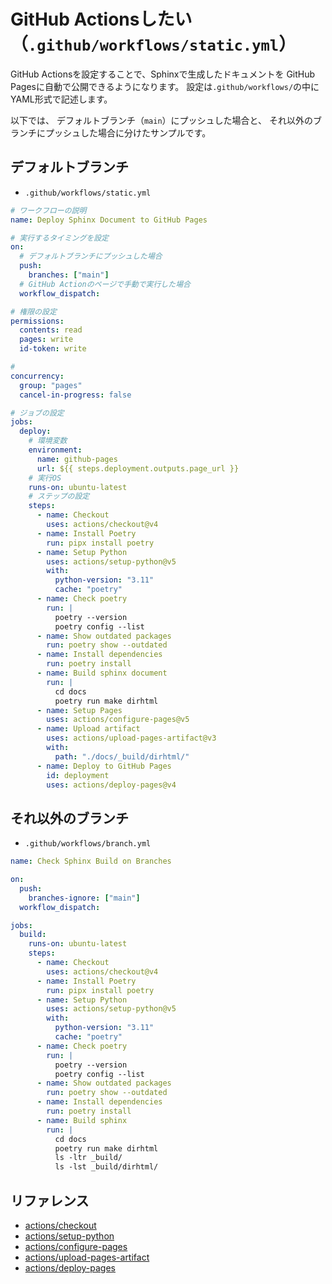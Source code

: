 # GitHub Actionsしたい（`.github/workflows/static.yml`）

GitHub Actionsを設定することで、Sphinxで生成したドキュメントを
GitHub Pagesに自動で公開できるようになります。
設定は``.github/workflows/``の中にYAML形式で記述します。

以下では、
デフォルトブランチ（`main`）にプッシュした場合と、
それ以外のブランチにプッシュした場合に分けたサンプルです。

## デフォルトブランチ

- `.github/workflows/static.yml`

```yaml
# ワークフローの説明
name: Deploy Sphinx Document to GitHub Pages

# 実行するタイミングを設定
on:
  # デフォルトブランチにプッシュした場合
  push:
    branches: ["main"]
  # GitHub Actionのページで手動で実行した場合
  workflow_dispatch:

# 権限の設定
permissions:
  contents: read
  pages: write
  id-token: write

#
concurrency:
  group: "pages"
  cancel-in-progress: false

# ジョブの設定
jobs:
  deploy:
    # 環境変数
    environment:
      name: github-pages
      url: ${{ steps.deployment.outputs.page_url }}
    # 実行OS
    runs-on: ubuntu-latest
    # ステップの設定
    steps:
      - name: Checkout
        uses: actions/checkout@v4
      - name: Install Poetry
        run: pipx install poetry
      - name: Setup Python
        uses: actions/setup-python@v5
        with:
          python-version: "3.11"
          cache: "poetry"
      - name: Check poetry
        run: |
          poetry --version
          poetry config --list
      - name: Show outdated packages
        run: poetry show --outdated
      - name: Install dependencies
        run: poetry install
      - name: Build sphinx document
        run: |
          cd docs
          poetry run make dirhtml
      - name: Setup Pages
        uses: actions/configure-pages@v5
      - name: Upload artifact
        uses: actions/upload-pages-artifact@v3
        with:
          path: "./docs/_build/dirhtml/"
      - name: Deploy to GitHub Pages
        id: deployment
        uses: actions/deploy-pages@v4
```

## それ以外のブランチ

- `.github/workflows/branch.yml`

```yaml
name: Check Sphinx Build on Branches

on:
  push:
    branches-ignore: ["main"]
  workflow_dispatch:

jobs:
  build:
    runs-on: ubuntu-latest
    steps:
      - name: Checkout
        uses: actions/checkout@v4
      - name: Install Poetry
        run: pipx install poetry
      - name: Setup Python
        uses: actions/setup-python@v5
        with:
          python-version: "3.11"
          cache: "poetry"
      - name: Check poetry
        run: |
          poetry --version
          poetry config --list
      - name: Show outdated packages
        run: poetry show --outdated
      - name: Install dependencies
        run: poetry install
      - name: Build sphinx
        run: |
          cd docs
          poetry run make dirhtml
          ls -ltr _build/
          ls -lst _build/dirhtml/
```

## リファレンス

- [actions/checkout](https://github.com/actions/checkout)
- [actions/setup-python](https://github.com/actions/setup-python)
- [actions/configure-pages](https://github.com/actions/configure-pages)
- [actions/upload-pages-artifact](https://github.com/actions/upload-pages-artifact)
- [actions/deploy-pages](https://github.com/actions/deploy-pages)
